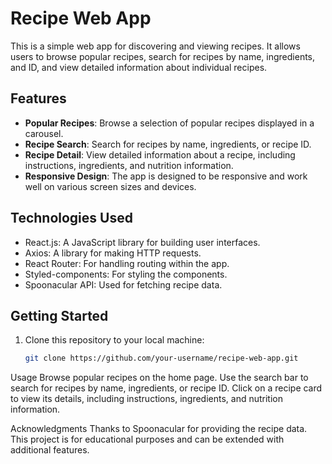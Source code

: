 # Recipe Web App

This is a simple web app for discovering and viewing recipes. It allows users to browse popular recipes, search for recipes by name, ingredients, and ID, and view detailed information about individual recipes.

## Features

- **Popular Recipes**: Browse a selection of popular recipes displayed in a carousel.
- **Recipe Search**: Search for recipes by name, ingredients, or recipe ID.
- **Recipe Detail**: View detailed information about a recipe, including instructions, ingredients, and nutrition information.
- **Responsive Design**: The app is designed to be responsive and work well on various screen sizes and devices.

## Technologies Used

- React.js: A JavaScript library for building user interfaces.
- Axios: A library for making HTTP requests.
- React Router: For handling routing within the app.
- Styled-components: For styling the components.
- Spoonacular API: Used for fetching recipe data.

## Getting Started

1. Clone this repository to your local machine:

   ```bash
   git clone https://github.com/your-username/recipe-web-app.git

Usage
Browse popular recipes on the home page.
Use the search bar to search for recipes by name, ingredients, or recipe ID.
Click on a recipe card to view its details, including instructions, ingredients, and nutrition information.


Acknowledgments
Thanks to Spoonacular for providing the recipe data.
This project is for educational purposes and can be extended with additional features.